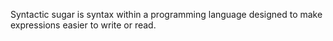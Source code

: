 Syntactic sugar is syntax within a programming language designed to make expressions easier to write or read.
